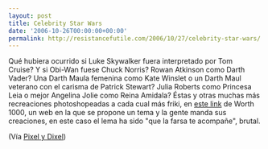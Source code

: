 ```yaml
---
layout: post
title: Celebrity Star Wars
date: '2006-10-26T00:00:00+00:00'
permalink: http://resistancefutile.com/2006/10/27/celebrity-star-wars/
---
```

<a href="http://www.worth1000.com/cache/contest/contestcache.asp?contest_id=12447"><img style="float:right; margin:0 0 10px 10px;cursor:pointer; cursor:hand;" src="http://photos1.blogger.com/blogger2/4553/2422/320/Imagen%201.3.jpg" border="0" alt="" /></a>Qué hubiera ocurrido si Luke Skywalker fuera interpretado por Tom Cruise? Y si Obi-Wan fuese Chuck Norris? Rowan Atkinson como Darth Vader? Una Darth Maula femenina como Kate Winslet o un Darth Maul veterano con el carisma de Patrick Stewart? Julia Roberts como Princesa Leia o mejor Angelina Jolie como Reina Amidala? Éstas y otras muchas más recreaciones photoshopeadas a cada cual más friki, en <a href="http://www.worth1000.com/cache/contest/contestcache.asp?contest_id=12447">este link</a> de Worth 1000, un web en la que se propone un tema y la gente manda sus creaciones, en este caso el lema ha sido "que la farsa te acompañe", brutal.

(Vía <a href="http://www.pixelydixel.com/2006/10/celebrity-star-wars.html">Pixel y Dixel</a>)

